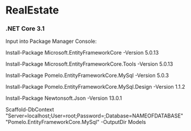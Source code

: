 # RealEstate

### .NET Core 3.1
Input into Package Manager Console:

Install-Package Microsoft.EntityFrameworkCore -Version 5.0.13

Install-Package Microsoft.EntityFrameworkCore.Tools -Version 5.0.13

Install-Package Pomelo.EntityFrameworkCore.MySql -Version 5.0.3

Install-Package Pomelo.EntityFrameworkCore.MySql.Design -Version 1.1.2

Install-Package Newtonsoft.Json -Version 13.0.1

Scaffold-DbContext "Server=localhost;User=root;Password=;Database=NAMEOFDATABASE" "Pomelo.EntityFrameworkCore.MySql" -OutputDir Models
